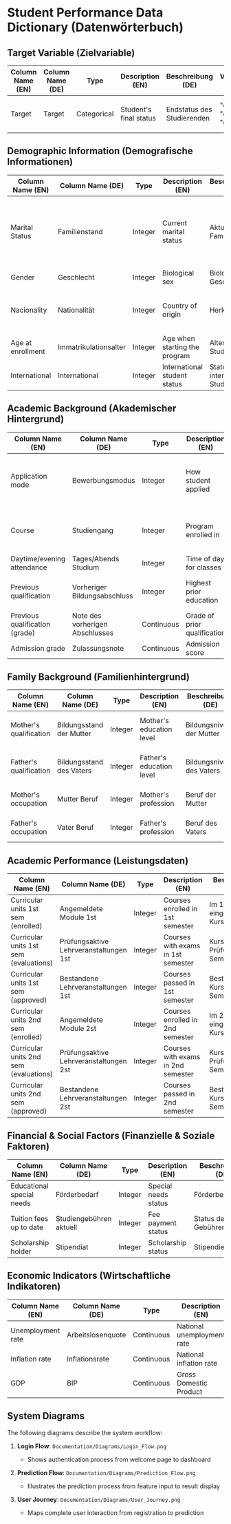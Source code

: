 # Student Performance Data Dictionary (Datenwörterbuch)

## Target Variable (Zielvariable)
| Column Name (EN) | Column Name (DE) | Type | Description (EN) | Beschreibung (DE) | Values/Notes (EN) | Werte/Hinweise (DE) |
|------------------|------------------|------|------------------|-------------------|-------------------|--------------------|
| Target | Target | Categorical | Student's final status | Endstatus des Studierenden | "dropout : 1", "enrolled : 2", "graduate : 3" | "Abbruch : 1", "eingeschrieben : 2", "Abschluss : 3" |

## Demographic Information (Demografische Informationen)
| Column Name (EN) | Column Name (DE) | Type | Description (EN) | Beschreibung (DE) | Values/Notes (EN) | Werte/Hinweise (DE) |
|------------------|------------------|------|------------------|-------------------|-------------------|--------------------|
| Marital Status | Familienstand | Integer | Current marital status | Aktueller Familienstand | 1-Single, 2-Married, 3-Widower, 4-Divorced, 5-De facto union, 6-Legally separated | 1-Ledig, 2-Verheiratet, 3-Verwitwet, 4-Geschieden, 5-Faktische Lebensgemeinschaft, 6-Rechtlich getrennt |
| Gender | Geschlecht | Integer | Biological sex | Biologisches Geschlecht | 1-Male, 0-Female | 1-Männlich, 0-Weiblich |
| Nacionality | Nationalität | Integer | Country of origin | Herkunftsland | 1-Portuguese, 2-German, 6-Spanish, etc. | 1-Portugiesisch, 2-Deutsch, 6-Spanisch, etc. |
| Age at enrollment | Immatrikulationsalter | Integer | Age when starting the program | Alter bei Studienbeginn | Numerical value (17-60) | Numerischer Wert (17-60) |
| International | International | Integer | International student status | Status als internationaler Student | 1-Yes, 0-No | 1-Ja, 0-Nein |

## Academic Background (Akademischer Hintergrund)
| Column Name (EN) | Column Name (DE) | Type | Description (EN) | Beschreibung (DE) | Values/Notes (EN) | Werte/Hinweise (DE) |
|------------------|------------------|------|------------------|-------------------|-------------------|--------------------|
| Application mode | Bewerbungsmodus | Integer | How student applied | Bewerbungsmethode | 1-1st phase general contingent, 2-Ordinance No. 612/93, etc. | 1-1. Phase allgemeines Kontingent, 2-Verordnung Nr. 612/93, etc. |
| Course | Studiengang | Integer | Program enrolled in | Eingeschriebener Studiengang | 33-Biofuel Production, 171-Animation, etc. | 33-Biokraftstoffproduktion, 171-Animation, etc. |
| Daytime/evening attendance | Tages/Abends Studium | Integer | Time of day for classes | Unterrichtszeit | 1-Daytime, 0-Evening | 1-Tagesstudium, 0-Abendstudium |
| Previous qualification | Vorheriger Bildungsabschluss | Integer | Highest prior education | Höchster bisheriger Abschluss | 1-Secondary education, 2-Bachelor's, etc. | 1-Sekundarschulabschluss, 2-Bachelor, etc. |
| Previous qualification (grade) | Note des vorherigen Abschlusses | Continuous | Grade of prior qualification | Note des vorherigen Abschlusses | 0-200 scale | Skala 0-200 |
| Admission grade | Zulassungsnote | Continuous | Admission score | Zulassungsnote | 0-200 scale | Skala 0-200 |

## Family Background (Familienhintergrund)
| Column Name (EN) | Column Name (DE) | Type | Description (EN) | Beschreibung (DE) | Values/Notes (EN) | Werte/Hinweise (DE) |
|------------------|------------------|------|------------------|-------------------|-------------------|--------------------|
| Mother's qualification | Bildungsstand der Mutter | Integer | Mother's education level | Bildungsniveau der Mutter | 1-Secondary, 2-Bachelor, etc. | 1-Sekundarschule, 2-Bachelor, etc. |
| Father's qualification | Bildungsstand des Vaters | Integer | Father's education level | Bildungsniveau des Vaters | 1-Secondary, 2-Bachelor, etc. | 1-Sekundarschule, 2-Bachelor, etc. |
| Mother's occupation | Mutter Beruf | Integer | Mother's profession | Beruf der Mutter | 0-Student, 1-Executive, etc. | 0-Student, 1-Führungskraft, etc. |
| Father's occupation | Vater Beruf | Integer | Father's profession | Beruf des Vaters | 0-Student, 1-Executive, etc. | 0-Student, 1-Führungskraft, etc. |

## Academic Performance (Leistungsdaten)
| Column Name (EN) | Column Name (DE) | Type | Description (EN) | Beschreibung (DE) | Values/Notes (EN) | Werte/Hinweise (DE) |
|------------------|------------------|------|------------------|-------------------|-------------------|--------------------|
| Curricular units 1st sem (enrolled) | Angemeldete Module 1st | Integer | Courses enrolled in 1st semester | Im 1. Semester eingeschriebene Kurse | Count (0-20) | Anzahl (0-20) |
| Curricular units 1st sem (evaluations) | Prüfungsaktive Lehrveranstaltungen 1st | Integer | Courses with exams in 1st semester | Kurse mit Prüfungen im 1. Semester | Count (0-20) | Anzahl (0-20) |
| Curricular units 1st sem (approved) | Bestandene Lehrveranstaltungen 1st | Integer | Courses passed in 1st semester | Bestandene Kurse im 1. Semester | Count (0-20) | Anzahl (0-20) |
| Curricular units 2nd sem (enrolled) | Angemeldete Module 2st | Integer | Courses enrolled in 2nd semester | Im 2. Semester eingeschriebene Kurse | Count (0-20) | Anzahl (0-20) |
| Curricular units 2nd sem (evaluations) | Prüfungsaktive Lehrveranstaltungen 2st | Integer | Courses with exams in 2nd semester | Kurse mit Prüfungen im 2. Semester | Count (0-20) | Anzahl (0-20) |
| Curricular units 2nd sem (approved) | Bestandene Lehrveranstaltungen 2st | Integer | Courses passed in 2nd semester | Bestandene Kurse im 2. Semester | Count (0-20) | Anzahl (0-20) |

## Financial & Social Factors (Finanzielle & Soziale Faktoren)
| Column Name (EN) | Column Name (DE) | Type | Description (EN) | Beschreibung (DE) | Values/Notes (EN) | Werte/Hinweise (DE) |
|------------------|------------------|------|------------------|-------------------|-------------------|--------------------|
| Educational special needs | Förderbedarf | Integer | Special needs status | Förderbedarf | 1-Yes, 0-No | 1-Ja, 0-Nein |
| Tuition fees up to date | Studiengebühren aktuell | Integer | Fee payment status | Status der Gebührenzahlung | 1-Yes, 0-No | 1-Ja, 0-Nein |
| Scholarship holder | Stipendiat | Integer | Scholarship status | Stipendienstatus | 1-Yes, 0-No | 1-Ja, 0-Nein |

## Economic Indicators (Wirtschaftliche Indikatoren)
| Column Name (EN) | Column Name (DE) | Type | Description (EN) | Beschreibung (DE) | Values/Notes (EN) | Werte/Hinweise (DE) |
|------------------|------------------|------|------------------|-------------------|-------------------|--------------------|
| Unemployment rate | Arbeitslosenquote | Continuous | National unemployment rate | Nationale Arbeitslosenquote | Percentage (0-100) | Prozentsatz (0-100) |
| Inflation rate | Inflationsrate | Continuous | National inflation rate | Nationale Inflationsrate | Percentage (0-100) | Prozentsatz (0-100) |
| GDP | BIP | Continuous | Gross Domestic Product | Bruttoinlandsprodukt | Numerical value | Numerischer Wert |

## System Diagrams
The following diagrams describe the system workflow:

1. **Login Flow**: `Documentation/Diagrams/Login_Flow.png`
   - Shows authentication process from welcome page to dashboard

2. **Prediction Flow**: `Documentation/Diagrams/Prediction_Flow.png`
   - Illustrates the prediction process from feature input to result display

3. **User Journey**: `Documentation/Diagrams/User_Journey.png`
   - Maps complete user interaction from registration to prediction
